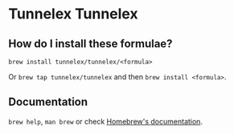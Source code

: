 # Tunnelex Tunnelex

## How do I install these formulae?

`brew install tunnelex/tunnelex/<formula>`

Or `brew tap tunnelex/tunnelex` and then `brew install <formula>`.

## Documentation

`brew help`, `man brew` or check [Homebrew's documentation](https://docs.brew.sh).
